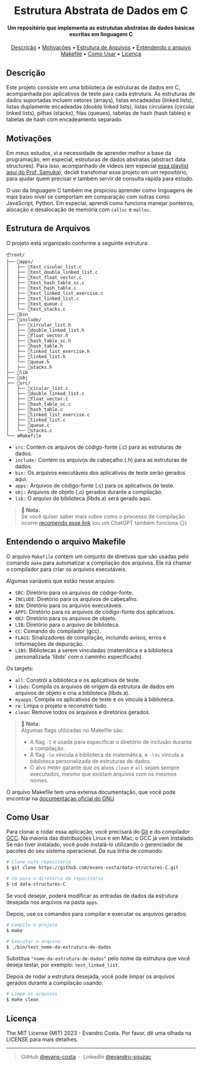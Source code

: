 <h1 align="center">
  <br>
   Estrutura Abstrata de Dados em C
  <br>
</h1>
<h4 align="center">Um repositório que implementa as estrututas abstratas de dados básicas escritas em linguagem C</h4>

<p align="center">
  <a href="#descrição">Descrição</a> •
  <a href="#motivações">Motivações</a> •
  <a href="#estrutura-de-arquivos">Estrutura de Arquivos</a> •
  <a href="#entendendo-o-arquivo-makefile">Entendendo o arquivo Makefile</a> •
  <a href="#como-usar">Como Usar</a> •
  <a href="#licença">Licença</a>
</p>

## Descrição

Este projeto consiste em uma biblioteca de estruturas de dados em C, acompanhada por aplicativos de teste para cada estrutura. As estruturas de dados suportadas incluem vetores (arrays), listas encadeadas (linked lists), listas duplamente encadeadas (double linked lists), listas circulares (circular linked lists), pilhas (stacks), filas (queues), tabelas de hash (hash tables) e tabelas de hash com encadeamento separado.

## Motivações

Em meus estudos, vi a necessidade de aprender melhor a base da programação, em especial, estruturas de dados abstratas (abstract data structures). Para isso, acompanhado de vídeos (em especial [essa playlist aqui do Prof. Samuka](https://www.youtube.com/playlist?list=PL3ZslI15yo2r-gHJtjORRMRKMSNRpf7u5)), decidi transfomar esse projeto em um repositório, para ajudar quem precisar e também servir de consulta rápida para estudo.

O uso da linguagem C também me propiciou aprender como linguagens de mais baixo nível se comportam em comparação com outras como JavaScript, Python. Em especial, aprendi como funciona manejar ponteiros, alocação e desalocação de memória com `calloc` e `malloc`.

## Estrutura de Arquivos

O projeto está organizado conforme a seguinte estrutura:

```
📦root/
├── 📂apps/
│   ├── 📜test_cicular_list.c
│   ├── 📜test_double_linked_list.c
│   ├── 📜test_float_vector.c
│   ├── 📜test_hash_table_sc.c
│   ├── 📜test_hash_table.c
│   ├── 📜test_linked_list_exercise.c
│   ├── 📜test_linked_list.c
│   ├── 📜test_queue.c
│   └── 📜test_stacks.c
├── 📂bin
├── 📂include/
│   ├── 📜circular_list.h
│   ├── 📜double_linked_list.h
│   ├── 📜float_vector.h
│   ├── 📜hash_table_sc.h
│   ├── 📜hash_table.h
│   ├── 📜linked_list_exercise.h
│   ├── 📜linked_list.h
│   └── 📜queue.h
│   ├── 📜stacks.h
├── 📂lib
├── 📂obj
├── 📂src/
│   ├── 📜cicular_list.c
│   ├── 📜double_linked_list.c
│   ├── 📜float_vector.c
│   ├── 📜hash_table_sc.c
│   ├── 📜hash_table.c
│   ├── 📜linked_list_exercise.c
│   ├── 📜linked_list.c
│   ├── 📜queue.c
│   └── 📜stacks.c
└── ⚙️Makefile
```

- `src`: Contém os arquivos de código-fonte (.c) para as estruturas de dados.
- `include:` Contém os arquivos de cabeçalho (.h) para as estruturas de dados.
- `bin:` Os arquivos executáveis dos aplicativos de teste serão gerados aqui.
- `apps:` Arquivos de código-fonte (.c) para os aplicativos de teste.
- `obj:` Arquivos de objeto (.o) gerados durante a compilação.
- `lib:` O arquivo de biblioteca (libds.a) será gerado aqui.

> **📌 Nota:** </br>
> Se você quiser saber mais sobre como o processo de compilação ocorre [recomendo esse link](https://www.alura.com.br/artigos/o-que-e-compilacao) (ou um ChatGPT também funciona 😏)

## Entendendo o arquivo Makefile

O arquivo `Makefile` contém um conjunto de diretivas que são usadas pelo comando `make` para automatizar a compilação dos arquivos. Ele irá chamar o compilador para criar os arquivos executáveis.

Algumas variáveis que estão nesse arquivo:

- `SRC`: Diretório para os arquivos de código-fonte.
- `INCLUDE`: Diretório para os arquivos de cabeçalho.
- `BIN`: Diretório para os arquivos executáveis.
- `APPS`: Diretório para os arquivos de código-fonte dos aplicativos.
- `OBJ`: Diretório para os arquivos de objeto.
- `LIB`: Diretório para o arquivo de biblioteca.
- `CC`: Comando do compilador (gcc).
- `FLAGS`: Sinalizadores de compilação, incluindo avisos, erros e informações de depuração.
- `LIBS`: Bibliotecas a serem vinculadas (matemática e a biblioteca personalizada 'libds' com o caminho especificado).

Os targets:

- `all`: Constrói a biblioteca e os aplicativos de teste.
- `libds`: Compila os arquivos de origem da estrutura de dados em arquivos de objeto e cria a biblioteca (libds.a).
- `myapps`: Compila os aplicativos de teste e os vincula à biblioteca.
- `re`: Limpa o projeto e reconstrói tudo.
- `clean`: Remove todos os arquivos e diretórios gerados.

> **📌 Nota:** </br>
> Algumas flags utilizadas no Makefile são:
>
> - A flag `-I` é usada para especificar o diretório de inclusão durante a compilação.
> - A flag `-lm` vincula a biblioteca de matemática, e `-lds` vincula a biblioteca personalizada de estruturas de dados.
> - O alvo `PHONY` garante que os alvos `clean` e `all` sejam sempre executados, mesmo que existam arquivos com os mesmos nomes.

O arquivo Makefile tem uma extensa documentação, que você pode encontrar na [documentaçao oficial do GNU](https://www.gnu.org/software/make/manual/make.html#Makefile-Contents).

## Como Usar

Para clonar e rodar essa aplicação, você precisará do [Git](https://git-scm.com) e do compilador [GCC](https://gcc.gnu.org/). Na maioria das distribuições Linux e em Mac, o GCC já vem instalado. Se não tiver instalado, você pode instalá-lo utilizando o gerenciador de pacotes do seu sistema operacional. Da sua linha de comando:

```bash
# Clone este repositório
$ git clone https://github.com/evans-costa/data-structures-C.git

# Vá para o diretório do repositório
$ cd data-structures-C
```

Se você desejar, poderá modificar as entradas de dados da estrutura desejada nos arquivos na pasta `apps`.

Depois, use os comandos para compilar e executar os arquivos gerados:

```bash
# Compile o projeto
$ make

# Executar o arquivo
$ ./bin/test_nome-da-estrutura-de-dados
```

Substitua `"nome-da-estrutura-de-dados"` pelo nome da estrutura que você deseja testar, por exemplo: `test_linked_list`.

Depois de rodar a estrutura desejada, você pode limpar os arquivos gerados durante a compilação usando:

```bash
# Limpe os arquivos
$ make clean
```

## Licença

The MIT License (MIT) 2023 - Evandro Costa. Por favor, dê uma olhada na LICENSE para mais detalhes.

---

> GitHub [@evans-costa](https://github.com/evans-costa) &nbsp;&middot;&nbsp;
> LinkedIn [@evandro-souzac](https://www.linkedin.com/in/evandro-souzac/)
